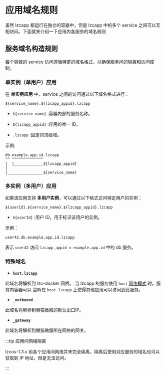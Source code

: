 # 应用域名规则
虽然 lzcapp 都运行在独立的容器中，但是 lzcapp 中的多个 service 之间可以互相访问。下面就来介绍一下应用内各服务的域名规则

## 服务域名构造规则
每个容器的 service 访问遵循特定的域名格式，以确保服务间的隔离和访问控制。

### 单实例（单用户）应用
在 **单实例应用** 中，service 之间的访问通过以下域名格式进行：
```
${service_name}.${lzcapp_appid}.lzcapp
```

- `${service_name}` :容器内部的服务名称。

- `${lzcapp_appid}` :应用的唯一 ID。

- `.lzcapp` :固定的顶级域。

示例:
```
db.example.app.id.lzcapp
^^ ^^^^^^^^^^^^^^
|  |_____________${lzcapp_appid}
|
|________________${service_name}
```

### 多实例（多用户）应用
如果该应用支持 **多用户实例**，可以通过以下格式访问特定用户的实例：
```
${userId}.${service_name}.${lzcapp_appid}.lzcapp
```
- `${userId}` :用户 ID，用于标识该用户的实例。

示例：
```
user42.db.example.app.id.lzcapp
```
表示 `user42` 访问 `lzcapp_appid = example.app.id` 中的 db 服务。

### 特殊域名

- **`host.lzcapp`**

此域名将解析到 lzc-docker 网桥。
当 lzcapp 的服务使用 `host` [网络模式](./spec/manifest.md#71-容器配置-container-config) 时。服务内容器可以
监听在 `host.lzcapp` 上使得其他应用可以访问到此服务。

- **`_outbound`**

此域名将解析到懒猫微服的默认出口IP。

- **`_gateway`**

此域名将解析到懒猫微服所在网络的网关。

:::tip 应用间网络隔离

lzcos-1.3.x 前各个应用间网络并未完全隔离，隔离后使用对应服务的域名也可以获取到 IP 地址，但是无法访问。

:::